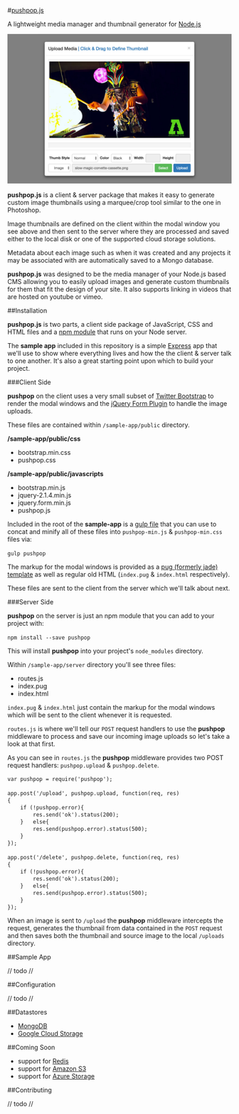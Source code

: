 #[pushpop.js](http://pushpop.herokuapp.com)

A lightweight media manager and thumbnail generator for [Node.js](https://nodejs.org)

![pushpop-modal](./readme.img/pushpop-modal.png?raw=true)

**pushpop.js** is a client & server package that makes it easy to generate custom image thumbnails using a marquee/crop tool similar to the one in Photoshop.

Image thumbnails are defined on the client within the modal window you see above and then sent to the server where they are processed and saved either to the local disk or one of the supported cloud storage solutions.

Metadata about each image such as when it was created and any projects it may be associated with are automatically saved to a Mongo database.

**pushpop.js** was designed to be the media manager of your Node.js based CMS allowing you to easily upload images and generate custom thumbnails for them that fit the design of your site. It also supports linking in videos that are hosted on youtube or vimeo.

##Installation

**pushpop.js** is two parts, a client side package of JavaScript, CSS and HTML files and a [npm module](https://www.npmjs.com/package/pushpop) that runs on your Node server. 

The **sample app** included in this repository is a simple [Express](http://expressjs.com/) app that we'll use to show where everything lives and how the the client & server talk to one another. It's also a great starting point upon which to build your project.


###Client Side

**pushpop** on the client uses a very small subset of [Twitter Bootstrap](http://getbootstrap.com/) to render the modal windows and the [jQuery Form Plugin](http://malsup.com/jquery/form/) to handle the image uploads. 

These files are contained within ``/sample-app/public`` directory.

**/sample-app/public/css**

* bootstrap.min.css
* pushpop.css

**/sample-app/public/javascripts**

* bootstrap.min.js
* jquery-2.1.4.min.js
* jquery.form.min.js
* pushpop.js

Included in the root of the **sample-app** is a [gulp file](http://gulpjs.com/) that you can use to concat and minify all of these files into ``pushpop-min.js`` & ``pushpop-min.css`` files via:

``gulp pushpop``

The markup for the modal windows is provided as a [pug (formerly jade) template](https://github.com/pugjs/pug) as well as regular old HTML (``index.pug`` & ``index.html`` respectively). 

These files are sent to the client from the server which we'll talk about next.

###Server Side

**pushpop** on the server is just an npm module that you can add to your project with:

``npm install --save pushpop``

This will install **pushpop** into your project's ``node_modules`` directory.

Within ``/sample-app/server`` directory you'll see three files:

* routes.js
* index.pug
* index.html

``index.pug`` & ``index.html`` just contain the markup for the modal windows which will be sent to the client whenever it is requested.

``routes.js`` is where we'll tell our ``POST`` request handlers to use the **pushpop** middleware to process and save our incoming image uploads so let's take a look at that first.

As you can see in `routes.js` the **pushpop** middleware provides two POST request handlers: ``pushpop.upload`` & ``pushpop.delete``.

	var pushpop = require('pushpop');

	app.post('/upload', pushpop.upload, function(req, res)
	{
		if (!pushpop.error){
			res.send('ok').status(200);
		}	else{
			res.send(pushpop.error).status(500);
		}
	});

	app.post('/delete', pushpop.delete, function(req, res)
	{
		if (!pushpop.error){
			res.send('ok').status(200);
		}	else{
			res.send(pushpop.error).status(500);
		}
	});

When an image is sent to ``/upload`` the **pushpop** middleware intercepts the request, generates the thumbnail from data contained in the ``POST`` request and then saves both the thumbnail and source image to the local ``/uploads`` directory.

##Sample App

// todo //

##Configuration

// todo //

##Datastores

* [MongoDB](https://www.mongodb.org/)
* [Google Cloud Storage](cloud.google.com/storage)

##Coming Soon

* support for [Redis](http://redis.io/)
* support for [Amazon S3](http://aws.amazon.com/s3/)
* support for [Azure Storage](https://azure.microsoft.com/en-us/services/storage/)  

##Contributing

// todo //